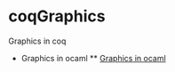 # coqGraphics
Graphics in coq

* Graphics in ocaml
** [Graphics in ocaml](https://caml.inria.fr/pub/docs/manual-ocaml/libref/Graphics.html)
